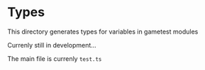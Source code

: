 # Types

This directory generates types for variables in gametest modules

Currenly still in development...

The main file is currenly `test.ts`